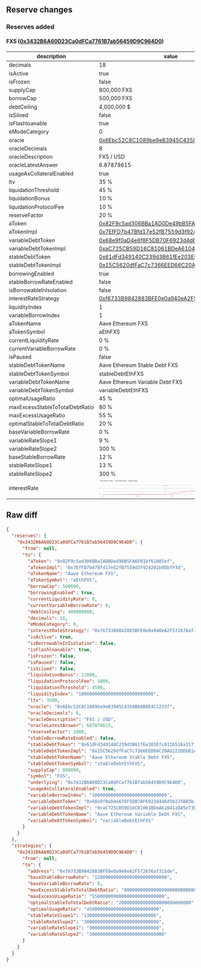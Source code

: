 ## Reserve changes

### Reserves added

#### FXS ([0x3432B6A60D23Ca0dFCa7761B7ab56459D9C964D0](https://etherscan.io/address/0x3432B6A60D23Ca0dFCa7761B7ab56459D9C964D0))

| description | value |
| --- | --- |
| decimals | 18 |
| isActive | true |
| isFrozen | false |
| supplyCap | 800,000 FXS |
| borrowCap | 500,000 FXS |
| debtCeiling | 4,000,000 $ |
| isSiloed | false |
| isFlashloanable | true |
| eModeCategory | 0 |
| oracle | [0x6Ebc52C8C1089be9eB3945C4350B68B8E4C2233f](https://etherscan.io/address/0x6Ebc52C8C1089be9eB3945C4350B68B8E4C2233f) |
| oracleDecimals | 8 |
| oracleDescription | FXS / USD |
| oracleLatestAnswer | 6.87878615 |
| usageAsCollateralEnabled | true |
| ltv | 35 % |
| liquidationThreshold | 45 % |
| liquidationBonus | 10 % |
| liquidationProtocolFee | 10 % |
| reserveFactor | 20 % |
| aToken | [0x82F9c5ad306BBa1AD0De49bB5FA6F01bf61085ef](https://etherscan.io/address/0x82F9c5ad306BBa1AD0De49bB5FA6F01bf61085ef) |
| aTokenImpl | [0x7EfFD7b47Bfd17e52fB7559d3f924201b9DbfF3d](https://etherscan.io/address/0x7EfFD7b47Bfd17e52fB7559d3f924201b9DbfF3d) |
| variableDebtToken | [0x68e9f0aD4e6f8F5DB70F6923d4d6d5b225B83b16](https://etherscan.io/address/0x68e9f0aD4e6f8F5DB70F6923d4d6d5b225B83b16) |
| variableDebtTokenImpl | [0xaC725CB59D16C81061BDeA61041a8A5e73DA9EC6](https://etherscan.io/address/0xaC725CB59D16C81061BDeA61041a8A5e73DA9EC6) |
| stableDebtToken | [0x61dFd349140C239d3B61fEe203Efc811b518a317](https://etherscan.io/address/0x61dFd349140C239d3B61fEe203Efc811b518a317) |
| stableDebtTokenImpl | [0x15C5620dfFaC7c7366EED66C20Ad222DDbB1eD57](https://etherscan.io/address/0x15C5620dfFaC7c7366EED66C20Ad222DDbB1eD57) |
| borrowingEnabled | true |
| stableBorrowRateEnabled | false |
| isBorrowableInIsolation | false |
| interestRateStrategy | [0xf6733B9842883BFE0e0a940eA2F572676af31bde](https://etherscan.io/address/0xf6733B9842883BFE0e0a940eA2F572676af31bde) |
| liquidityIndex | 1 |
| variableBorrowIndex | 1 |
| aTokenName | Aave Ethereum FXS |
| aTokenSymbol | aEthFXS |
| currentLiquidityRate | 0 % |
| currentVariableBorrowRate | 0 % |
| isPaused | false |
| stableDebtTokenName | Aave Ethereum Stable Debt FXS |
| stableDebtTokenSymbol | stableDebtEthFXS |
| variableDebtTokenName | Aave Ethereum Variable Debt FXS |
| variableDebtTokenSymbol | variableDebtEthFXS |
| optimalUsageRatio | 45 % |
| maxExcessStableToTotalDebtRatio | 80 % |
| maxExcessUsageRatio | 55 % |
| optimalStableToTotalDebtRatio | 20 % |
| baseVariableBorrowRate | 0 % |
| variableRateSlope1 | 9 % |
| variableRateSlope2 | 300 % |
| baseStableBorrowRate | 12 % |
| stableRateSlope1 | 13 % |
| stableRateSlope2 | 300 % |
| interestRate | ![ir](/.assets/54077f6ef867e9603661a2a66cf35da5b8c6cd85.svg) |


## Raw diff

```json
{
  "reserves": {
    "0x3432B6A60D23Ca0dFCa7761B7ab56459D9C964D0": {
      "from": null,
      "to": {
        "aToken": "0x82F9c5ad306BBa1AD0De49bB5FA6F01bf61085ef",
        "aTokenImpl": "0x7EfFD7b47Bfd17e52fB7559d3f924201b9DbfF3d",
        "aTokenName": "Aave Ethereum FXS",
        "aTokenSymbol": "aEthFXS",
        "borrowCap": 500000,
        "borrowingEnabled": true,
        "currentLiquidityRate": 0,
        "currentVariableBorrowRate": 0,
        "debtCeiling": 400000000,
        "decimals": 18,
        "eModeCategory": 0,
        "interestRateStrategy": "0xf6733B9842883BFE0e0a940eA2F572676af31bde",
        "isActive": true,
        "isBorrowableInIsolation": false,
        "isFlashloanable": true,
        "isFrozen": false,
        "isPaused": false,
        "isSiloed": false,
        "liquidationBonus": 11000,
        "liquidationProtocolFee": 1000,
        "liquidationThreshold": 4500,
        "liquidityIndex": "1000000000000000000000000000",
        "ltv": 3500,
        "oracle": "0x6Ebc52C8C1089be9eB3945C4350B68B8E4C2233f",
        "oracleDecimals": 8,
        "oracleDescription": "FXS / USD",
        "oracleLatestAnswer": 687878615,
        "reserveFactor": 2000,
        "stableBorrowRateEnabled": false,
        "stableDebtToken": "0x61dFd349140C239d3B61fEe203Efc811b518a317",
        "stableDebtTokenImpl": "0x15C5620dfFaC7c7366EED66C20Ad222DDbB1eD57",
        "stableDebtTokenName": "Aave Ethereum Stable Debt FXS",
        "stableDebtTokenSymbol": "stableDebtEthFXS",
        "supplyCap": 800000,
        "symbol": "FXS",
        "underlying": "0x3432B6A60D23Ca0dFCa7761B7ab56459D9C964D0",
        "usageAsCollateralEnabled": true,
        "variableBorrowIndex": "1000000000000000000000000000",
        "variableDebtToken": "0x68e9f0aD4e6f8F5DB70F6923d4d6d5b225B83b16",
        "variableDebtTokenImpl": "0xaC725CB59D16C81061BDeA61041a8A5e73DA9EC6",
        "variableDebtTokenName": "Aave Ethereum Variable Debt FXS",
        "variableDebtTokenSymbol": "variableDebtEthFXS"
      }
    }
  },
  "strategies": {
    "0x3432B6A60D23Ca0dFCa7761B7ab56459D9C964D0": {
      "from": null,
      "to": {
        "address": "0xf6733B9842883BFE0e0a940eA2F572676af31bde",
        "baseStableBorrowRate": "120000000000000000000000000",
        "baseVariableBorrowRate": 0,
        "maxExcessStableToTotalDebtRatio": "800000000000000000000000000",
        "maxExcessUsageRatio": "550000000000000000000000000",
        "optimalStableToTotalDebtRatio": "200000000000000000000000000",
        "optimalUsageRatio": "450000000000000000000000000",
        "stableRateSlope1": "130000000000000000000000000",
        "stableRateSlope2": "3000000000000000000000000000",
        "variableRateSlope1": "90000000000000000000000000",
        "variableRateSlope2": "3000000000000000000000000000"
      }
    }
  }
}
```